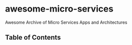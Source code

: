 # awesome-micro-services
Awesome Archive of Micro Services Apps and Architectures

## Table of Contents
